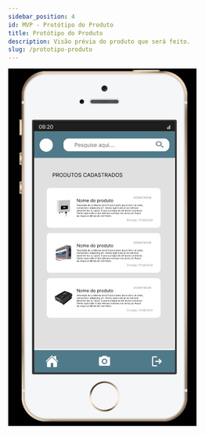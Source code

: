 ```yaml
---
sidebar_position: 4
id: MVP - Protótipo do Produto
title: Protótipo do Produto
description: Visão prévia do produto que será feito.
slug: /prototipo-produto
---
```


![Protótipo do Produto](./img/prototipoDoProduto.jpg)

